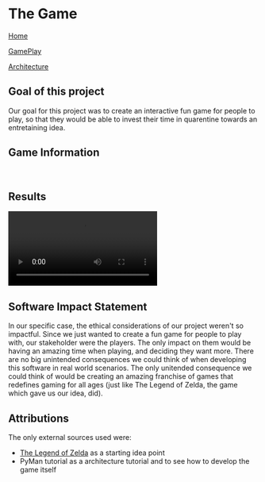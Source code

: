 # The Game

[Home](https://sd2020spring.github.io/Medieval-Quest/)

[GamePlay](https://sd2020spring.github.io/Medieval-Quest/GamePlay/)

[Architecture](https://sd2020spring.github.io/Medieval-Quest/Architecture/)

## Goal of this project

Our goal for this project was to create an interactive fun game for people to play, so that they would be able to invest their time in quarentine towards an entretaining idea.

## Game Information

<br>

## Results 
 <video>
  <source src="images/gameplay.mp4" type="video/mp4">
</video> 

## Software Impact Statement 
In our specific case, the ethical considerations of our project weren't so impactful. Since we just wanted to create a fun game for people to play with, our stakeholder were the players. The only impact on them would be having an amazing time when playing, and deciding they want more. There are no big unintended consequences we could think of when developing this software in real world scenarios. The only unitended consequence we could think of would be creating an amazing franchise of games that redefines gaming for all ages (just like The Legend of Zelda, the game which gave us our idea, did).

## Attributions
The only external sources used were:
- <a href="https://en.wikipedia.org/wiki/The_Legend_of_Zelda">The Legend of Zelda</a> as a starting idea point <br>
- PyMan tutorial as a architecture tutorial and to see how to develop the game itself
